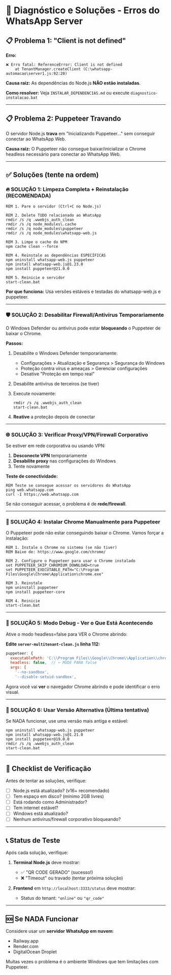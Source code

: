 # 🔧 Diagnóstico e Soluções - Erros do WhatsApp Server

## 📋 Problema 1: "Client is not defined"

**Erro:**
```
❌ Erro fatal: ReferenceError: Client is not defined
    at TenantManager.createClient (C:\whatsapp-automacao\server1.js:92:20)
```

**Causa raiz:** As dependências do Node.js **NÃO estão instaladas**.

**Como resolver:** Veja `INSTALAR_DEPENDENCIAS.md` ou execute `diagnostico-instalacao.bat`

---

## 📋 Problema 2: Puppeteer Travando

O servidor Node.js **trava** em "Inicializando Puppeteer..." sem conseguir conectar ao WhatsApp Web.

**Causa raiz:** O Puppeteer não consegue baixar/inicializar o Chrome headless necessário para conectar ao WhatsApp Web.

---

## ✅ Soluções (tente na ordem)

### 🔥 SOLUÇÃO 1: Limpeza Completa + Reinstalação (RECOMENDADA)

```batch
REM 1. Pare o servidor (Ctrl+C no Node.js)

REM 2. Delete TUDO relacionado ao WhatsApp
rmdir /s /q .wwebjs_auth_clean
rmdir /s /q node_modules\.cache
rmdir /s /q node_modules\puppeteer
rmdir /s /q node_modules\whatsapp-web.js

REM 3. Limpe o cache do NPM
npm cache clean --force

REM 4. Reinstale as dependências ESPECÍFICAS
npm uninstall whatsapp-web.js puppeteer
npm install whatsapp-web.js@1.23.0
npm install puppeteer@21.0.0

REM 5. Reinicie o servidor
start-clean.bat
```

**Por que funciona:** Usa versões estáveis e testadas do whatsapp-web.js e puppeteer.

---

### 🛡️ SOLUÇÃO 2: Desabilitar Firewall/Antivírus Temporariamente

O Windows Defender ou antivírus pode estar **bloqueando** o Puppeteer de baixar o Chrome.

**Passos:**
1. Desabilite o Windows Defender temporariamente:
   - Configurações > Atualização e Segurança > Segurança do Windows
   - Proteção contra vírus e ameaças > Gerenciar configurações
   - Desative "Proteção em tempo real"

2. Desabilite antivírus de terceiros (se tiver)

3. Execute novamente:
   ```batch
   rmdir /s /q .wwebjs_auth_clean
   start-clean.bat
   ```

4. **Reative** a proteção depois de conectar

---

### 🌐 SOLUÇÃO 3: Verificar Proxy/VPN/Firewall Corporativo

Se estiver em rede corporativa ou usando VPN:

1. **Desconecte VPN** temporariamente
2. **Desabilite proxy** nas configurações do Windows
3. Tente novamente

**Teste de conectividade:**
```batch
REM Teste se consegue acessar os servidores do WhatsApp
ping web.whatsapp.com
curl -I https://web.whatsapp.com
```

Se não conseguir acessar, o problema é de **rede/firewall**.

---

### 🔧 SOLUÇÃO 4: Instalar Chrome Manualmente para Puppeteer

O Puppeteer pode não estar conseguindo baixar o Chrome. Vamos forçar a instalação:

```batch
REM 1. Instale o Chrome no sistema (se não tiver)
REM Baixe de: https://www.google.com/chrome/

REM 2. Configure o Puppeteer para usar o Chrome instalado
set PUPPETEER_SKIP_CHROMIUM_DOWNLOAD=true
set PUPPETEER_EXECUTABLE_PATH="C:\Program Files\Google\Chrome\Application\chrome.exe"

REM 3. Reinstale
npm uninstall puppeteer
npm install puppeteer-core

REM 4. Reinicie
start-clean.bat
```

---

### 🐛 SOLUÇÃO 5: Modo Debug - Ver o Que Está Acontecendo

Ative o modo headless=false para VER o Chrome abrindo:

**Edite `server-multitenant-clean.js` linha 112:**

```javascript
puppeteer: {
  executablePath: 'C:\\Program Files\\Google\\Chrome\\Application\\chrome.exe',
  headless: false,  // ← MUDE PARA false
  args: [
    '--no-sandbox',
    '--disable-setuid-sandbox',
```

Agora você vai **ver** o navegador Chrome abrindo e pode identificar o erro visual.

---

### 🔄 SOLUÇÃO 6: Usar Versão Alternativa (Última tentativa)

Se NADA funcionar, use uma versão mais antiga e estável:

```batch
npm uninstall whatsapp-web.js puppeteer
npm install whatsapp-web.js@1.21.0
npm install puppeteer@19.0.0
rmdir /s /q .wwebjs_auth_clean
start-clean.bat
```

---

## 🎯 Checklist de Verificação

Antes de tentar as soluções, verifique:

- [ ] Node.js está atualizado? (v16+ recomendado)
- [ ] Tem espaço em disco? (mínimo 2GB livres)
- [ ] Está rodando como Administrador?
- [ ] Tem internet estável?
- [ ] Windows está atualizado?
- [ ] Nenhum antivírus/firewall corporativo bloqueando?

---

## 📞 Status de Teste

Após cada solução, verifique:

1. **Terminal Node.js** deve mostrar:
   - ✅ "QR CODE GERADO" (sucesso!)
   - ❌ "Timeout" ou travado (tentar próxima solução)

2. **Frontend** em `http://localhost:3333/status` deve mostrar:
   - Status do tenant: `"online"` ou `"qr_code"`

---

## 🆘 Se NADA Funcionar

Considere usar um **servidor WhatsApp em nuvem**:
- Railway.app
- Render.com
- DigitalOcean Droplet

Muitas vezes o problema é o ambiente Windows que tem limitações com Puppeteer.
